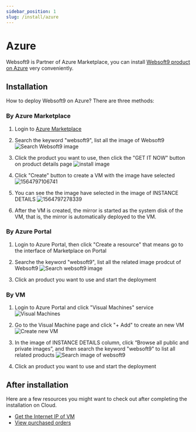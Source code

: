 ```yaml
---
sidebar_position: 1
slug: /install/azure
---
```


# Azure

Websoft9 is Partner of Azure Marketplace, you can install [Websoft9 product on Azure](https://azuremarketplace.microsoft.com/en-us/marketplace/apps?search=vmlab&page=1) very conveniently.  

## Installation

How to deploy Websoft9 on Azure? There are three methods:

### By Azure Marketplace

1. Login to [Azure Marketplace](https://azuremarketplace.microsoft.com/en-us/marketplace/apps)

2. Search the keyword "websoft9", list all the image of Websoft9
   ![ Search Websoft9 image](https://libs.websoft9.com/Websoft9/DocsPicture/en/azure/azure-mkss-websoft9.png)

3. Click the product you want to use, then click the "GET IT NOW" button on product details page
   ![install image](https://libs.websoft9.com/Websoft9/DocsPicture/en/azure/azure-rs-websoft9.png)

4. Click "Create" button to create a VM with the image have selected
   ![1564797106741](https://libs.websoft9.com/Websoft9/DocsPicture/en/azure/azure-imagecreate-websoft9.png)

5. You can see the the image have selected in the image of INSTANCE DETAILS
   ![1564797278339](https://libs.websoft9.com/Websoft9/DocsPicture/en/azure/azure-imagevm-websoft9.png)

6. After the VM is created, the mirror is started as the system disk of the VM, that is, the mirror is automatically deployed to the VM.

### By Azure Portal

1. Login to Azure Portal, then click "Create a resource" that means go to the interface of Marketplace on Portal

2. Searche the keyword "websoft9", list all the related image prodcut of Websoft9
   ![Search websoft9 image](https://libs.websoft9.com/Websoft9/DocsPicture/en/azure/azure-portalmk-websoft9.png)

3. Click an product you want to use and start the deployment

### By VM

1. Login to Azure Portal and click "Visual Machines" service
   ![Visual Machines](https://libs.websoft9.com/Websoft9/DocsPicture/en/azure/azure-vm-websoft9.png)

2. Go to the Visual Machine page and click "+ Add" to create an new VM
   ![Create new VM](https://libs.websoft9.com/Websoft9/DocsPicture/en/azure/azure-addvm-websoft9.png)
   
3. In the image of INSTANCE DETAILS column, click “Browse all public and private images”, and then search the keyword "websoft9" to list all related products
   ![Search image of websoft9](https://libs.websoft9.com/Websoft9/DocsPicture/en/azure/azure-vmimage-websoft9.png)

4. Click an product you want to use and start the deployment


## After installation

Here are a few resources you might want to check out after completing the installation on Cloud.

* [Get the Internet IP of VM](../azure#ip)
* [View purchased orders](../order/azure#listorders)